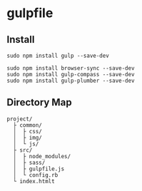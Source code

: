 # gulpfile

## Install

```
sudo npm install gulp --save-dev
```

```
sudo npm install browser-sync --save-dev
sudo npm install gulp-compass --save-dev
sudo npm install gulp-plumber --save-dev
```


## Directory Map

```
project/
  ├ common/
  │  ├ css/
  │  ├ img/
  │  └ js/
  ├ src/
  │  ├ node_modules/
  │  ├ sass/
  │  ├ gulpfile.js
  │  └ config.rb
  └ index.htmlt
```
